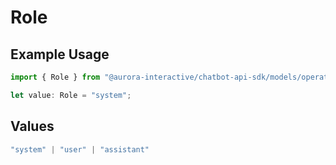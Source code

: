 # Role

## Example Usage

```typescript
import { Role } from "@aurora-interactive/chatbot-api-sdk/models/operations";

let value: Role = "system";
```

## Values

```typescript
"system" | "user" | "assistant"
```